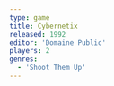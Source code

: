 ```yaml
---
type: game
title: Cybernetix
released: 1992
editor: 'Domaine Public'
players: 2
genres:
  - 'Shoot Them Up'
---
```

